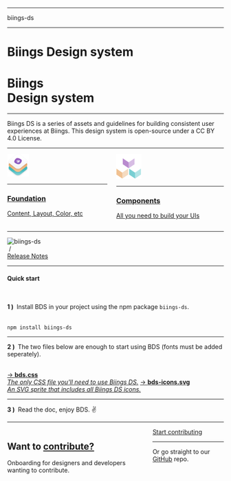 <hr class="is-hidden-tablet is-size-7">
<span class="is-relative has-background-white-bis has-text-black is-size-4 is-size-5-mobile has-text-weight-semibold">
    <div class="has-background-primary-gradient is-mask is-overlay"></div>
    biings-ds
</span>
<hr class="mt-1 mb-0">
<h1 class="title has-text-weight-bolder is-family-primary is-hidden-touch is-tight">Biings<span class="has-text-weight-normal">&nbsp;Design system</span></h1>
<h1 class="title is-2 has-text-weight-bolder is-family-primary is-hidden-desktop is-tight">Biings<br><span class="has-text-weight-normal">Design system</span></h1>
<hr class="my-5 is-visible has-background-info-gradient">
<p class="is-size-4 is-size-5-mobile">
    Biings DS is a series of assets and guidelines for building consistent user experiences at Biings. This design system is open-source under a CC BY 4.0 License.
</p>

<hr>
<div class="columns">
    <div class="column is-6">
        <a href="#/content" class="box is-medium has-background-primary-dark is-raised hover-to-popping">
            <img src="media/bds.png" width="50" class="no-zoom"/>
            <hr class="is-size-7">
            <h3 class="title has-text-white">Foundation</h3>
            <p class="subtitle is-5 has-text-white is-dimmed">Content, Layout, Color, etc</p>
        </a>
    </div>
    <div class="column is-6">
        <a href="#/avatar" class="box is-medium has-background-primary-gradient is-floating hover-to-popping">
            <img src="media/components.png" width="58" class="no-zoom"/>
            <hr class="is-size-7">
            <h3 class="title has-text-white">Components</h3>
            <p class="subtitle is-5 has-text-white is-dimmed">All you need to build your UIs</p>
        </a>
    </div>
</div>

<hr>

<div class="level is-mobile">
    <div class="level-left">
        <div class="level-item">
            <img src="https://img.shields.io/npm/v/biings-ds.svg?color=%23815BC3&label=npm&style=flat-square" alt="biings-ds">
        </div>
        <div class="level-item has-text-grey-light">&nbsp;/</div>
        <div class="level-item">
            <a href="#/CHANGELOG"
               class="is-size-6 has-text-weight-medium">Release Notes</a>
        </div>
    </div>
</div>

<hr class="is-size-2 is-size-3-touch is-visible is-wavy">

<h4 class="title is-family-primary"><strong>Quick start</strong></h4><br>

<strong>1 )&nbsp;</strong> Install BDS in your project using the npm package <code>biings-ds</code>.<br><br>

<pre><code>npm install biings-ds</code></pre>
<hr>

<strong>2 )&nbsp;</strong> The two files below are enough to start using BDS (fonts must be added seperately).<br><br>

<a href="https://raw.githubusercontent.com/biings/biings-ds/master/build/bds.css" class="box has-background-light" download>→ <strong class="is-monospace">bds.css</strong><br><i class="has-text-grey-dark">The only CSS file you'll need to use Biings DS.</i></a>
<a href="https://raw.githubusercontent.com/biings/biings-ds/master/build/bds-icons.min.svg" class="box has-background-light" download>→ <strong class="is-monospace">bds-icons.svg</strong><br><i class="has-text-grey-dark">An SVG sprite that includes all Biings DS icons.</i></a>

<hr>
<strong>3 )&nbsp;</strong> Read the doc, enjoy BDS. ✌️

<hr class="is-size-2">

<div class="box is-popping is-large">
    <div class="columns is-marginless is-vcentered">
        <div class="column is-6">
            <h2 class="title is-spaced">Want to <u>contribute?</u></h2>
            <p class="subtitle is-5">Onboarding for designers and developers wanting to contribute.</p>
        </div>
        <div class="column is-5 is-offset-1 has-text-centered is-size-5 has-text-primary-dark">
            <a href="#/contribute" class="button is-rounded is-primary is-glowing is-beefy is-medium">Start contributing</a>
            <hr class="is-marginless is-wavy">
            Or go straight to our <a href="https://github.com/biings/biings-ds" class="is-underlined">GitHub</a> repo.
        </div>
    </div>
</div>

<br>
